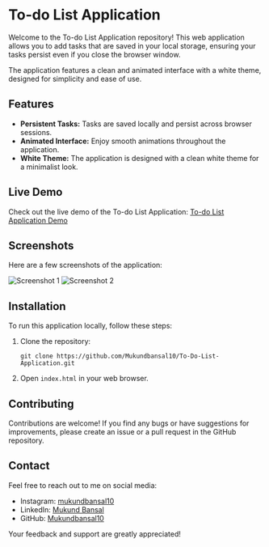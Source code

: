 # To-do List Application

Welcome to the To-do List Application repository! This web application allows you to add tasks that are saved in your local storage, ensuring your tasks persist even if you close the browser window.

The application features a clean and animated interface with a white theme, designed for simplicity and ease of use.

## Features
- **Persistent Tasks:** Tasks are saved locally and persist across browser sessions.
- **Animated Interface:** Enjoy smooth animations throughout the application.
- **White Theme:** The application is designed with a clean white theme for a minimalist look.

## Live Demo
Check out the live demo of the To-do List Application: [To-do List Application Demo](https://mukundbansal10.github.io/To-Do-List-Application/)

## Screenshots
Here are a few screenshots of the application:

![Screenshot 1](screenshot1.png)
![Screenshot 2](screenshot2.png)

## Installation
To run this application locally, follow these steps:
1. Clone the repository:
   ```
   git clone https://github.com/Mukundbansal10/To-Do-List-Application.git
   ```
2. Open `index.html` in your web browser.

## Contributing
Contributions are welcome! If you find any bugs or have suggestions for improvements, please create an issue or a pull request in the GitHub repository.

## Contact
Feel free to reach out to me on social media:
- Instagram: [mukundbansal10](https://www.instagram.com/mukundbnsal/)
- LinkedIn: [Mukund Bansal](https://www.linkedin.com/in/mukundbansal10/)
- GitHub: [Mukundbansal10](https://github.com/Mukundbansal10)

Your feedback and support are greatly appreciated!
